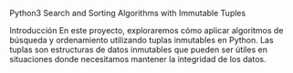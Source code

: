 Python3 Search and Sorting Algorithms with Immutable Tuples

Introducción
En este proyecto, exploraremos cómo aplicar algoritmos de búsqueda y ordenamiento utilizando tuplas inmutables en Python. Las tuplas son estructuras de datos inmutables que pueden ser útiles en situaciones donde necesitamos mantener la integridad de los datos.


